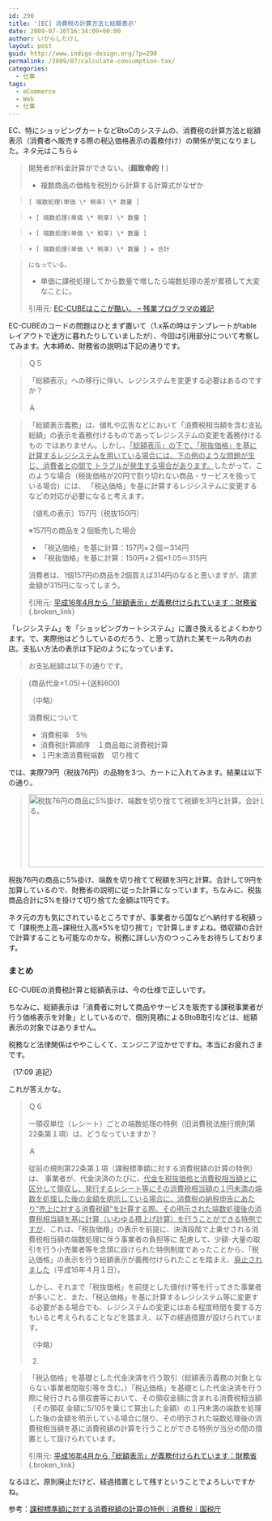 ```yaml
---
id: 290
title: '[EC] 消費税の計算方法と総額表示'
date: 2009-07-30T16:34:09+00:00
author: いがらしたけし
layout: post
guid: http://www.indigo-design.org/?p=290
permalink: /2009/07/calculate-consumption-tax/
categories:
  - 仕事
tags:
  - eCommerce
  - Web
  - 仕事
---
```

EC、特にショッピングカートなどBtoCのシステムの、消費税の計算方法と総額表示（消費者へ販売する際の税込価格表示の義務付け）の関係が気になりました。ネタ元はこちら↓

> 開発者が料金計算ができない。(**超致命的！**)
> 
>   * 複数商品の価格を税別から計算する計算式がなぜか
  
>     [ 端数処理(単価 \* 税率) \* 数量 ]
  
>     + [ 端数処理(単価 \* 税率) \* 数量 ]
  
>     + [ 端数処理(単価 \* 税率) \* 数量 ]
  
>     + [ 端数処理(単価 \* 税率) \* 数量 ] = 合計
  
>     になっている。
>   * 単価に課税処理してから数量で増したら端数処理の差が累積して大変なことに。
> 
> 引用元: [EC-CUBEはここが酷い。 &#8211; 残業プログラマの雑記](http://d.hatena.ne.jp/zan-gyo/20090602/1243923480)

<!--more-->EC-CUBEのコードの問題はひとまず置いて（1.x系の時はテンプレートがtableレイアウトで途方に暮れたりしていましたが）、今回は引用部分について考察してみます。大本締め、財務省の説明は下記の通りです。

> Ｑ５
  
> 「総額表示」への移行に伴い、レジシステムを変更する必要はあるのですか？
> 
> Ａ
  
> 「総額表示義務」は、値札や広告などにおいて「消費税相当額を含む支払総額」の表示を義務付けるものであってレジシステムの変更を義務付けるもの ではありません。しかし、<span style="text-decoration: underline">「総額表示」の下で、「税抜価格」を基に計算するレジシステムを用いている場合には、下の例のような問題が生じ、消費者との間で トラブルが発生する場合があります。</span>したがって、このような場合（税抜価格が20円で割り切れない商品・サービスを扱っている場合）には、 「税込価格」を基に計算するレジシステムに変更するなどの対応が必要になると考えます。
> 
> 〔値札の表示〕157円（税抜150円）
> 
> ※157円の商品を２個販売した場合
> 
>   * 「税込価格」を基に計算：157円×２個＝314円
>   * 「税抜価格」を基に計算：150円×２個×1.05＝315円
> 
> 消費者は、1個157円の商品を2個買えば314円のなると思いますが、請求金額が315円になってしまう。
> 
> 引用元: [平成16年4月から「総額表示」が義務付けられています：財務省](http://www.mof.go.jp/jouhou/syuzei/siryou/sougakuhyoji/sougakuhyoji.htm){.broken_link}

「レジシステム」を「ショッピングカートシステム」に置き換えるとよくわかります。で、実際他はどうしているのだろう、と思って訪れた某モールR内のお店。支払い方法の表示は下記のようになっています。

> お支払総額は以下の通りです。
  
> (商品代金×1.05)＋(送料600)
> 
> （中略）
> 
> 消費税について
> 
>   * 消費税率　5％
>   * 消費税計算順序　１商品毎に消費税計算
>   * １円未満消費税端数　切り捨て

では、実際79円（税抜76円）の品物を3つ、カートに入れてみます。結果は以下の通り。

> <img class="size-full wp-image-294" src="http://www.indigo-design.org/blog/wp-content/uploads/2009/07/090730_shoppingcart.gif" alt="税抜76円の商品に5%掛け、端数を切り捨てて税額を3円と計算。合計して9円を加算している。" width="600" height="144" />

税抜76円の商品に5%掛け、端数を切り捨てて税額を3円と計算。合計して9円を加算しているので、財務省の説明に従った計算になっています。ちなみに、税抜商品合計に5%を掛けて切り捨てた金額は11円です。

ネタ元の方も気にされているところですが、事業者から国などへ納付する税額って「課税売上高−課税仕入高×5%を切り捨て」で計算しますよね。徴収額の合計で計算することも可能なのかな。税務に詳しい方のつっこみをお待ちしております。

### まとめ

EC-CUBEの消費税計算と総額表示は、今の仕様で正しいです。

ちなみに、総額表示は「<span>消費者に対して商品やサービスを販売する課税事業者が行う価格表示を対象」としているので、個別見積によるBtoB取引などは、総額表示の対象ではありません。</span>

税務など法律関係はややこしくて、エンジニア泣かせですね。本当にお疲れさまです。

（17:09 追記）

これが答えかな。

> Ｑ６
> 
> 一領収単位（レシート）ごとの端数処理の特例（旧消費税法施行規則第22条第１項）は、どうなっていますか？
> 
> Ａ
> 
> 従前の規則第22条第１項（課税標準額に対する消費税額の計算の特例）は、 事業者が、代金決済のたびに、<span style="text-decoration: underline">代金を税抜価格と消費税相当額とに区分して領収し、発行するレシート等にその消費税相当額の１円未満の端数を処理した後の金額を明示している場合に、消費税の納税申告にあたり“売上に対する消費税額”を計算する際、その明示された端数処理後の消費税相当額を基に計算（いわゆる積上げ計算）を行うことができる特例ですが</span>、これは、「税抜価格」の表示を前提に、決済段階で上乗せされる消費税相当額の端数処理に伴う事業者の負担等に 配慮して、少額･大量の取引を行う小売業者等を念頭に設けられた特例制度であったことから、「税込価格」の表示を行う総額表示が義務付けられたことを踏まえ、<span style="text-decoration: underline">廃止されました</span>（平成16年４月１日）。
> 
> しかし、それまで「税抜価格」を前提とした値付け等を行ってきた事業者が多いこと、また、「税込価格」を基に計算するレジシステム等に変更する必要がある場合でも、レジシステムの変更にはある程度時間を要する方もいると考えられることなどを踏まえ、以下の経過措置が設けられています。
> 
> （中略）
> 
> 2.
  
> 「税込価格」を基礎とした代金決済を行う取引（総額表示義務の対象とならない事業者間取引等を含む。）「税込価格」を基礎とした代金決済を行う際に発行される領収書等において、その領収金額に含まれる消費税相当額（その領収 金額に5/105を乗じて算出した金額）の１円未満の端数を処理した後の金額を明示している場合に限り、その明示された端数処理後の消費税相当額を基に消費税額の計算を行うことができる特例が当分の間の措置として設けられています。
> 
> 引用元: [平成16年4月から「総額表示」が義務付けられています：財務省](http://www.mof.go.jp/jouhou/syuzei/siryou/sougakuhyoji/sougakuhyoji.htm){.broken_link}

なるほど。原則廃止だけど、経過措置として残すということでよろしいですかね。

参考：[課税標準額に対する消費税額の計算の特例｜消費税｜国税庁](http://www.nta.go.jp/taxanswer/shohi/6383.htm)
